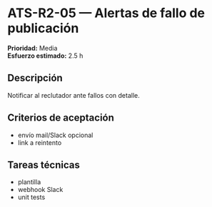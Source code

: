 # ATS-R2-05 — Alertas de fallo de publicación

**Prioridad:** Media  
**Esfuerzo estimado:** 2.5 h

## Descripción
Notificar al reclutador ante fallos con detalle.

## Criterios de aceptación
- envío mail/Slack opcional
- link a reintento

## Tareas técnicas
- plantilla
- webhook Slack
- unit tests

